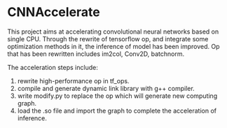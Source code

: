 # CNNAccelerate
This project aims at accelerating convolutional neural networks based on single CPU.
Through the rewrite of tensorflow op, and integrate some optimization methods in it, the inference of model has been improved.
Op that has been rewritten includes im2col, Conv2D, batchnorm.

The acceleration steps include:
1. rewrite high-performance op in tf_ops.
2. compile and generate dynamic link library with g++ compiler.
3. write modify.py to replace the op which will generate new computing graph.
4. load the .so file and import the graph to complete the acceleration of inference.
